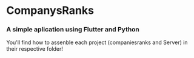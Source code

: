 # CompanysRanks
### A simple aplication using Flutter and Python  
You'll find how to assenble each project (companiesranks and Server) in their respective folder!
